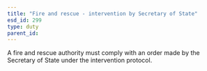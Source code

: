 ```yaml
---
title: "Fire and rescue - intervention by Secretary of State"
esd_id: 299
type: duty
parent_id:  
---
```


A fire and rescue authority must comply with an order made by the Secretary of State under the intervention protocol.

